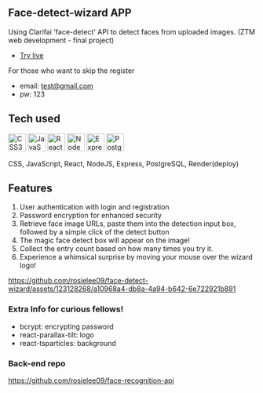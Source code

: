 ## Face-detect-wizard APP
Using Clarifai 'face-detect' API to detect faces from uploaded images.
(ZTM web development - final project)
- [Try live](https://face-recognition-wizard.onrender.com/)
  
For those who want to skip the register
* email: test@gmail.com
* pw: 123

## Tech used
<p align="left">
<a href="https://www.w3.org/TR/CSS/#css" target="_blank" rel="noreferrer"><img src="https://raw.githubusercontent.com/danielcranney/readme-generator/main/public/icons/skills/css3-colored.svg" width="36" height="36" alt="CSS3" /></a>
<a href="https://developer.mozilla.org/en-US/docs/Web/JavaScript" target="_blank" rel="noreferrer"><img src="https://raw.githubusercontent.com/danielcranney/readme-generator/main/public/icons/skills/javascript-colored.svg" width="36" height="36" alt="JavaScript" /></a>
<a href="https://reactjs.org/" target="_blank" rel="noreferrer"><img src="https://raw.githubusercontent.com/danielcranney/readme-generator/main/public/icons/skills/react-colored.svg" width="36" height="36" alt="React" /></a>
<a href="https://nodejs.org/en/" target="_blank" rel="noreferrer"><img src="https://raw.githubusercontent.com/danielcranney/readme-generator/main/public/icons/skills/nodejs-colored.svg" width="36" height="36" alt="NodeJS" /></a>
<a href="https://expressjs.com/" target="_blank" rel="noreferrer"><img src="https://raw.githubusercontent.com/danielcranney/readme-generator/main/public/icons/skills/express-colored.svg" width="36" height="36" alt="Express" /></a>
<a href="https://www.postgresql.org/" target="_blank" rel="noreferrer"><img src="https://raw.githubusercontent.com/danielcranney/readme-generator/main/public/icons/skills/postgresql-colored.svg" width="36" height="36" alt="PostgreSQL" /></a>
</p>
<p>CSS, JavaScript, React, NodeJS, Express, PostgreSQL, Render(deploy)</p>

## Features
1. User authentication with login and registration
2. Password encryption for enhanced security
3. Retrieve face image URLs, paste them into the detection input box, followed by a simple click of the detect button
4. The magic face detect box will appear on the image!
5. Collect the entry count based on how many times you try it.
6. Experience a whimsical surprise by moving your mouse over the wizard logo!
   

https://github.com/rosielee09/face-detect-wizard/assets/123128268/a10968a4-db8a-4a94-b642-6e722921b891


### Extra Info for curious fellows!
- bcrypt: encrypting password
- react-parallax-tilt: logo
- react-tsparticles: background

### Back-end repo
https://github.com/rosielee09/face-recognition-api
